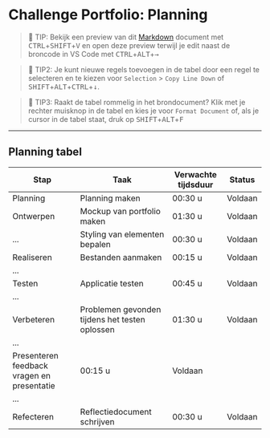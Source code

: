 # Challenge Portfolio: Planning

> :rocket: TIP: Bekijk een preview van dit [Markdown](https://guides.github.com/features/mastering-markdown/) document met <kbd>CTRL</kbd>+<kbd>SHIFT</kbd>+<kbd>V</kbd> en open deze preview terwijl je edit naast de broncode in VS Code met <kbd>CTRL</kbd>+<kbd>ALT</kbd>+<kbd>→</kbd>

> :rocket: TIP2: Je kunt nieuwe regels toevoegen in de tabel door een regel te selecteren en te kiezen voor `Selection` > `Copy Line Down` of <kbd>SHIFT</kbd>+<kbd>ALT</kbd>+<kbd>CTRL</kbd>+<kbd>↓</kbd>. 

> :rocket: TIP3: Raakt de tabel rommelig in het brondocument? Klik met je rechter muisknop in de tabel en kies je voor `Format Document` of, als je cursor in de tabel staat, druk op <kbd>SHIFT</kbd>+<kbd>ALT</kbd>+<kbd>F</kbd>

----

## Planning tabel

| Stap        | Taak                                           | Verwachte tijdsduur | Status |
| ----------- | ---------------------------------------------- | ------------------- | ------ |
| Planning    | Planning maken                                 | 00:30 u             | Voldaan|
| Ontwerpen   | Mockup van portfolio maken                     | 01:30 u             | Voldaan|
| ...         | Styling van elementen bepalen                  | 00:30 u             | Voldaan|
| Realiseren  | Bestanden aanmaken                             | 00:15 u             | Voldaan|
| ...         |                                                |                     |        |
| Testen      | Applicatie testen                              | 00:45 u             | Voldaan|
| ...         |                                                |                     |        |
| Verbeteren  | Problemen gevonden tijdens het testen oplossen | 01:30 u             | Voldaan|
| ...         |                                                |                     |        |
| Presenteren feedback vragen en presentatie                   | 00:15 u             | Voldaan|
| ...         |                                                |                     |        |
| Refecteren  | Reflectiedocument schrijven                    | 00:30 u             | Voldaan|
